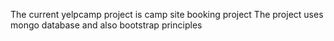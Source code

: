 The current yelpcamp project is camp site booking project
The project uses mongo database and also bootstrap principles
